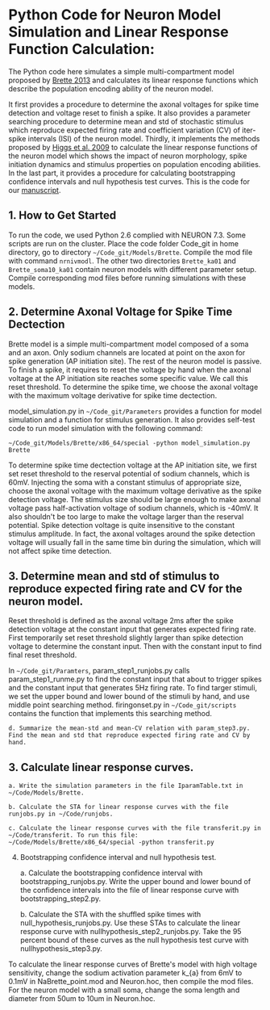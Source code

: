 # Python Code for Neuron Model Simulation and Linear Response Function Calculation:

The Python code here simulates a simple multi-compartment model proposed by [Brette 2013](https://journals.plos.org/ploscompbiol/article?id=10.1371/journal.pcbi.1003338) and calculates its linear response functions which describe the population encoding ability of the neuron model. 

It first provides a procedure to determine the axonal voltages for spike time detection and voltage reset to finish a spike. It also provides a parameter searching procedure to determine mean and std of stochastic stimulus which reproduce expected firing rate and coefficient variation (CV) of iter-spike intervals (ISI) of the neuron model. Thirdly, it implements the methods proposed by [Higgs et al. 2009](http://www.jneurosci.org/content/29/5/1285.long) to calculate the linear response functions of the neuron model which shows the impact of neuron morphology, spike initiation dynamics and stimulus properties on population encoding abilities. In the last part, it provides a procedure for calculating bootstrapping confidence intervals and null hypothesis test curves. This is the code for our [manuscript](https://arxiv.org/abs/1807.00509). 

## 1. How to Get Started

To run the code, we used Python 2.6 complied with NEURON 7.3. Some scripts are run on the cluster. Place the code folder Code_git in home directory, go to directory ```~/Code_git/Models/Brette```. Compile the mod file with command ```nrnivmodl```. The other two directories ```Brette_ka01``` and ```Brette_soma10_ka01``` contain neuron models with different parameter setup. Compile corresponding mod files before running simulations with these models. 

## 2. Determine Axonal Voltage for Spike Time Dectection

Brette model is a simple multi-compartment model composed of a soma and an axon. Only sodium channels are located at point on the axon for spike generation (AP initiation site). The rest of the neuron model is passive. To finish a spike, it requires to reset the voltage by hand when the axonal voltage at the AP initiation site reaches some specific value. We call this reset threshold. To determine the spike time, we choose the axonal voltage with the maximum voltage derivative for spike time dectection.

model_simulation.py in ```~/Code_git/Parameters``` provides a function for model simulation and a function for stimulus generation. It also provides self-test code to run model simulation with the following command:

```
~/Code_git/Models/Brette/x86_64/special -python model_simulation.py Brette
```
To determine spike time dectection voltage at the AP initiation site, we first set reset threshold to the reserval potential of sodium channels, which is 60mV. Injecting the soma with a constant stimulus of appropriate size, choose the axonal voltage with the maximum voltage derivative as the spike detection voltage. The stimulus size should be large enough to make axonal voltage pass half-activation voltage of sodium channels, which is -40mV. It also shouldn't be too large to make the voltage larger than the reserval potential. Spike detection voltage is quite insensitive to the constant stimulus amplitude. In fact, the axonal voltages around the spike detection voltage will usually fall in the same time bin during the simulation, which will not affect spike time detection.


## 3. Determine mean and std of stimulus to reproduce expected firing rate and CV for the neuron model. 

Reset threshold is defined as the axonal voltage 2ms after the spike detection voltage at the constant input that generates expected firing rate. First temporarily set reset threshold slightly larger than spike detection voltage to determine the constant input. Then with the constant input to find final reset threshold.

In ```~/Code_git/Paramters```, param_step1_runjobs.py calls param_step1_runme.py to find the constant input that about to trigger spikes and the constant input that generates 5Hz firing rate. To find targer stimuli, we set the upper bound and lower bound of the stimuli by hand, and use middle point searching method. firingonset.py in ```~/Code_git/scripts``` contains the function that implements this searching method.
    

    
    d. Summarize the mean-std and mean-CV relation with param_step3.py. Find the mean and std that reproduce expected firing rate and CV by hand.
    
## 3. Calculate linear response curves.

    a. Write the simulation parameters in the file IparamTable.txt in ~/Code/Models/Brette.
    
    b. Calculate the STA for linear response curves with the file runjobs.py in ~/Code/runjobs.
    
    c. Calculate the linear response curves with the file transferit.py in ~/Code/transferit. To run this file: ~/Code/Models/Brette/x86_64/special -python transferit.py

4. Bootstrapping confidence interval and null hypothesis test.

    a. Calculate the bootstrapping confidence interval with bootstrapping_runjobs.py. Write the upper bound and lower bound of the confidence intervals into the file of linear response curve with bootstrapping_step2.py.

    b. Calculate the STA with the shuffled spike times with null_hypothesis_runjobs.py. Use these STAs to calculate the linear response curve with nullhypothesis_step2_runjobs.py. Take the 95 percent bound of these curves as the null hypothesis test curve with nullhypothesis_step3.py.

To calculate the linear response curves of Brette's model with high voltage sensitivity, change the sodium activation parameter k_{a} from 6mV to 0.1mV in NaBrette_point.mod and Neuron.hoc, then compile the mod files. For the neuron model with a small soma, change the soma length and diameter from 50um to 10um in Neuron.hoc.
